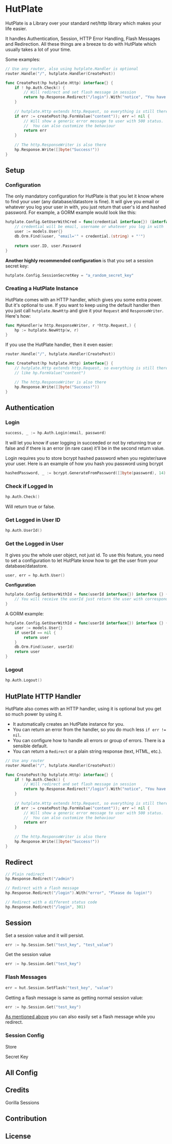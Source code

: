 # HutPlate

HutPlate is a Library over your standard net/http library which makes your life easier.
 
 It handles Authentication, Session, HTTP Error Handling, Flash Messages and Redirection. All these 
 things are a breeze to do with HutPlate which usually takes a lot of your time.
 
 Some examples:
```go
// Use any router, also using hutplate.Handler is optional
router.Handle("/", hutplate.Handler(CreatePost))

func CreatePost(hp hutplate.Http) interface{} {
	if ! hp.Auth.Check() {
	    // Will redirect and set flash message in session
	    return hp.Response.Redirect("/login").With("notice", "You have to login first!")
	}
	
	// hutplate.Http extends http.Request, so everything is still there
	if err := createPost(hp.FormValue("content")); err =! nil {
	    // Will show a generic error message to user with 500 status.
	    //  You can also customize the behaviour
	    return err
	}
	
	// The http.ResponseWriter is also there
	hp.Response.Write([]byte("Success!"))
}
```

## Setup

### Configuration

The only mandatory configuration for HutPlate is that you let it know where to find your user 
(any database/datastore is fine). 
It will give you email or whatever you log your user in with, 
you just return that user's id and hashed password. 
For example, a GORM example would look like this:
```go
hutplate.Config.GetUserWithCred = func(credential interface{}) (interface{}, string) {
    // credential will be email, username or whatever you log in with
    user := models.User{}
    db.Orm.Find(&user, "email='" + credential.(string) + "'")
    
    return user.ID, user.Password
}
```

**Another highly recommended configuration** is that you set a session secret key:
```go
hutplate.Config.SessionSecretKey = "a_random_secret_key"
```

### Creating a HutPlate Instance

HutPlate comes with an HTTP handler, which gives you some extra power. 
But it's optional to use. If you want to keep using the default handler 
then you just call `hutplate.NewHttp` and give it your `Request` and `ResponseWriter`. 
Here's how:
```go
func MyHandler(w http.ResponseWriter, r *http.Request,) {
	hp := hutplate.NewHttp(w, r)
}
```

If you use the HutPlate handler, then it even easier:
```go
router.Handle("/", hutplate.Handler(CreatePost))

func CreatePost(hp hutplate.Http) interface{} {
	// hutplate.Http extends http.Request, so everything is still there
	// like hp.FormValue("content")

	// The http.ResponseWriter is also there
	hp.Response.Write([]byte("Success!"))
}
```


## Authentication

### Login
```go
success, _ := hp.Auth.Login(email, password)
```

It will let you know if user logging in succeeded or not by returning true or false
 and if there is an error (in rare case) it'll be in the second return value.
 
Login requires you to store bcrypt hashed password when you register/save your user.
Here is an example of how you hash you password using bcrypt

```go
hashedPassword, _ := bcrypt.GenerateFromPassword([]byte(password), 14)
```

### Check if Logged In
```go
hp.Auth.Check()
```
Will return true or false.

### Get Logged in User ID
```go
hp.Auth.UserId()
```

### Get the Logged in User

It gives you the whole user object, not just id. To use this feature,
 you need to set a configuration to let HutPlate know how to 
 get the user from your database/datastore.
```go
user, err = hp.Auth.User()
```

**Configuration**
```go
hutplate.Config.GetUserWithId = func(userId interface{}) interface {} {
    // You will receive the userId just return the user with corresponding id  
}
```

A GORM example:
```go
hutplate.Config.GetUserWithId = func(userId interface{}) interface {} {
    user := models.User{}
    if userId == nil {
        return user
    }
    db.Orm.Find(&user, userId)
    return user
}
```

### Logout
```go
hp.Auth.Logout()
```

## HutPlate HTTP Handler

HutPlate also comes with an HTTP handler, using it is optional but you get so much
power by using it. 

 - It automatically creates an HutPlate instance for you.
 - You can return an error from the handler, so you do much less `if err != nil`.
 - You can configure how to handle all errors or group of errors. There is a sensible default.
 - You can return a `Redirect` or a plain string response (text, HTML, etc.).

```go
// Use any router
router.Handle("/", hutplate.Handler(CreatePost))

func CreatePost(hp hutplate.Http) interface{} {
	if ! hp.Auth.Check() {
	    // Will redirect and set flash message in session
	    return hp.Response.Redirect("/login").With("notice", "You have to login first!")
	}
	
	// hutplate.Http extends http.Request, so everything is still there
	if err := createPost(hp.FormValue("content")); err =! nil {
	    // Will show a generic error message to user with 500 status.
	    //  You can also customize the behaviour
	    return err
	}
	
	// The http.ResponseWriter is also there
	hp.Response.Write([]byte("Success!"))
}
```

## Redirect

```go
// Plain redirect
hp.Response.Redirect("/admin")

// Redirect with a flash message
hp.Response.Redirect("/login").With("error", "Please do login!")

// Redirect with a different status code
hp.Response.Redirect("/login", 301)
```
 
## Session

Set a session value and it will persist.
```go
err := hp.Session.Set("test_key", "test_value")
```

Get the session value
```go
err := hp.Session.Get("test_key")
```

### Flash Messages
```go
err = hut.Session.SetFlash("test_key", "value")
```

Getting a flash message is same as getting normal session value:
```go
err := hp.Session.Get("test_key")
```

[As mentioned above](#Redirect) you can also easily set a flash message while you redirect.  


### Session Config

Store

Secret Key

## All Config

## Credits

Gorilla Sessions


## Contribution

## License